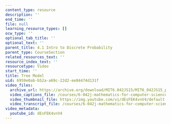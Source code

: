 ```yaml
---
content_type: resource
description: ''
end_time: ''
file: null
learning_resource_types: []
ocw_type: ''
optional_tab_title: ''
optional_text: ''
parent_title: 4.1 Intro to Discrete Probability
parent_type: CourseSection
related_resources_text: ''
resource_index_text: ''
resourcetype: Video
start_time: ''
title: Tree Model
uid: 6959e0ab-b52a-a69c-22d2-ee84474d131f
video_files:
  archive_url: https://archive.org/download/MIT6.042JS15/MIT6_042JS15_probintro_video_ipod.mp4
  video_captions_file: /courses/6-042j-mathematics-for-computer-science-spring-2015/5e686ad350165ed29babd79560d08d01_dEsFEK4vnV4.vtt
  video_thumbnail_file: https://img.youtube.com/vi/dEsFEK4vnV4/default.jpg
  video_transcript_file: /courses/6-042j-mathematics-for-computer-science-spring-2015/4a0eecbffe87532017da105d09f4cabc_dEsFEK4vnV4.pdf
video_metadata:
  youtube_id: dEsFEK4vnV4
---
```

